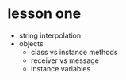 # lesson one

* string interpolation
* objects
  * class vs instance methods
  * receiver vs message
  * instance variables
